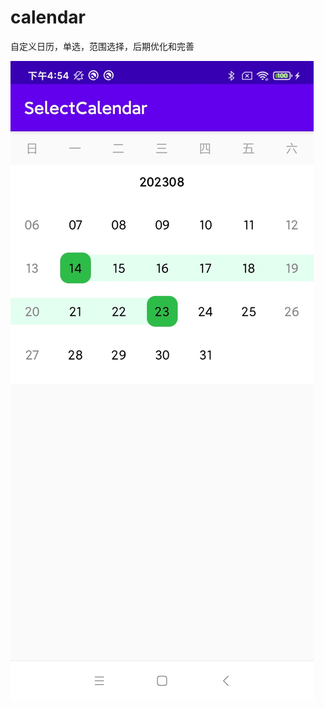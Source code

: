 # calendar
自定义日历，单选，范围选择，后期优化和完善

![sample](https://github.com/android-open-demo/SelectCalendar/blob/master/demo.jpg)

